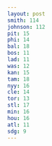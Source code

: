 ```yaml
---
layout: post
smith: 114
johnson: 112
pit: 15
phi: 14
bal: 18
bos: 11
lad: 11
was: 12
kan: 15
tam: 18
nyy: 16
cle: 14
tor: 13
stl: 17
min: 16
hou: 16
atl: 11
sdg: 9
---
```

